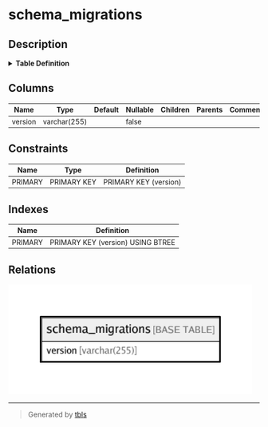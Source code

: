 # schema_migrations

## Description

<details>
<summary><strong>Table Definition</strong></summary>

```sql
CREATE TABLE `schema_migrations` (
  `version` varchar(255) NOT NULL,
  PRIMARY KEY (`version`)
) ENGINE=InnoDB DEFAULT CHARSET=utf8mb4
```

</details>

## Columns

| Name | Type | Default | Nullable | Children | Parents | Comment |
| ---- | ---- | ------- | -------- | -------- | ------- | ------- |
| version | varchar(255) |  | false |  |  |  |

## Constraints

| Name | Type | Definition |
| ---- | ---- | ---------- |
| PRIMARY | PRIMARY KEY | PRIMARY KEY (version) |

## Indexes

| Name | Definition |
| ---- | ---------- |
| PRIMARY | PRIMARY KEY (version) USING BTREE |

## Relations

![er](schema_migrations.png)

---

> Generated by [tbls](https://github.com/k1LoW/tbls)

